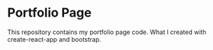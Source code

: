 # Portfolio Page

This repository contains my portfolio page code. What I created with create-react-app and bootstrap.